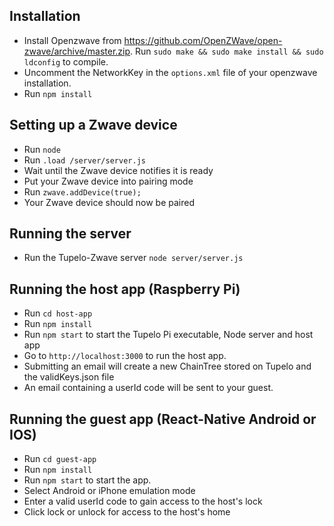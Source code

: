 ## Installation

- Install Openzwave from https://github.com/OpenZWave/open-zwave/archive/master.zip. Run `sudo make && sudo make install && sudo ldconfig` to compile.
- Uncomment the NetworkKey in the `options.xml` file of your openzwave installation.
- Run `npm install`

## Setting up a Zwave device

- Run `node`
- Run `.load /server/server.js`
- Wait until the Zwave device notifies it is ready
- Put your Zwave device into pairing mode
- Run `zwave.addDevice(true);`
- Your Zwave device should now be paired

## Running the server

- Run the Tupelo-Zwave server `node server/server.js`

## Running the host app (Raspberry Pi)

- Run `cd host-app`
- Run `npm install`
- Run `npm start` to start the Tupelo Pi executable, Node server and host app
- Go to `http://localhost:3000` to run the host app.
- Submitting an email will create a new ChainTree stored on Tupelo and the validKeys.json file
- An email containing a userId code will be sent to your guest.

## Running the guest app (React-Native Android or IOS)

- Run `cd guest-app`
- Run `npm install`
- Run `npm start` to start the app.
- Select Android or iPhone emulation mode
- Enter a valid userId code to gain access to the host's lock
- Click lock or unlock for access to the host's home
